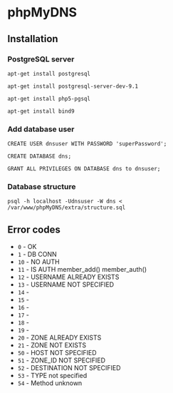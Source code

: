 phpMyDNS
========

## Installation

### PostgreSQL server

`apt-get install postgresql`

`apt-get install postgresql-server-dev-9.1`

`apt-get install php5-pgsql`

`apt-get install bind9`

### Add database user

`CREATE USER dnsuser WITH PASSWORD 'superPassword';`

`CREATE DATABASE dns;`

`GRANT ALL PRIVILEGES ON DATABASE dns to dnsuser;`

### Database structure

`psql -h localhost -Udnsuser -W dns < /var/www/phpMyDNS/extra/structure.sql`





Error codes
-----------

- `0` - OK
- `1`	- DB CONN
- `10` - NO AUTH
- `11` - IS AUTH member_add() member_auth()
- `12` - USERNAME ALREADY EXISTS
- `13` - USERNAME NOT SPECIFIED
- `14` - 
- `15` - 
- `16` - 
- `17` - 
- `18` - 
- `19` - 
- `20` - ZONE ALREADY EXISTS
- `21` - ZONE NOT EXISTS
- `50` - HOST NOT SPECIFIED
- `51` - ZONE_ID NOT SPECIFIED
- `52` - DESTINATION NOT SPECIFIED
- `53` - TYPE not specified
- `54` - Method unknown

